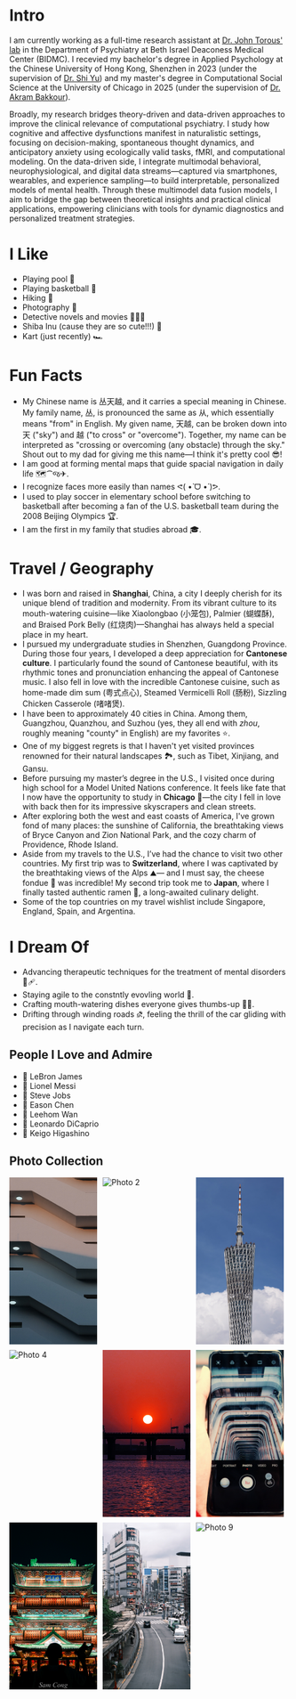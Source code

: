 # Intro

I am currently working as a full-time research assistant at <a href="https://www.digitalpsych.org/" target="_blank">Dr. John Torous' lab</a> in the Department of Psychiatry at Beth Israel Deaconess Medical Center (BIDMC). I recevied my bachelor's degree in Applied Psychology at the Chinese University of Hong Kong, Shenzhen in 2023 (under the supervision of <a href="https://hss.cuhk.edu.cn/en/teacher/470" target="_blank">Dr. Shi Yu</a>) and my master's degree in Computational Social Science at the University of Chicago in 2025 (under the supervision of <a href="https://psychology.uchicago.edu/directory/Akram-Bakkour" target="_blank"> Dr. Akram Bakkour</a>).  

Broadly, my research bridges theory-driven and data-driven approaches to improve the clinical relevance of computational psychiatry. I study how cognitive and affective dysfunctions manifest in naturalistic settings, focusing on decision-making, spontaneous thought dynamics, and anticipatory anxiety using ecologically valid tasks, fMRI, and computational modeling. On the data-driven side, I integrate multimodal behavioral, neurophysiological, and digital data streams—captured via smartphones, wearables, and experience sampling—to build interpretable, personalized models of mental health. Through these multimodel data fusion models, I aim to bridge the gap between theoretical insights and practical clinical applications, empowering clinicians with tools for dynamic diagnostics and personalized treatment strategies.

# I Like

- Playing pool 🎱
- Playing basketball 🏀
- Hiking 🥾
- Photography 📸
- Detective novels and movies 🕵🏻‍♂️
- Shiba Inu (cause they are so cute!!!) 🐶
- Kart (just recently) 🏎️

# Fun Facts

- My Chinese name is 丛天越, and it carries a special meaning in Chinese. My family name, 丛, is pronounced the same as 从, which essentially means "from" in English. My given name, 天越, can be broken down into 天 ("sky") and 越 ("to cross" or "overcome"). Together, my name can be interpreted as "crossing or overcoming (any obstacle) through the sky." Shout out to my dad for giving me this name—I think it's pretty cool 😎!
- I am good at forming mental maps that guide spacial navigation in daily life 🗺️⁀જ✈︎. 
- I recognize faces more easily than names ᕙ(  •̀ ᗜ •́  )ᕗ. 
- I used to play soccer in elementary school before switching to basketball after becoming a fan of the U.S. basketball team during the 2008 Beijing Olympics 🏆.
- I am the first in my family that studies abroad 🎓.

# Travel / Geography

- I was born and raised in **Shanghai**, China, a city I deeply cherish for its unique blend of tradition and modernity. From its vibrant culture to its mouth-watering cuisine—like Xiaolongbao (小笼包), Palmier (蝴蝶酥), and Braised Pork Belly (红烧肉)—Shanghai has always held a special place in my heart.
- I pursued my undergraduate studies in Shenzhen, Guangdong Province. During those four years, I developed a deep appreciation for **Cantonese culture**. I particularly found the sound of Cantonese beautiful, with its rhythmic tones and pronunciation enhancing the appeal of Cantonese music. I also fell in love with the incredible Cantonese cuisine, such as home-made dim sum (粤式点心), Steamed Vermicelli Roll (肠粉), Sizzling Chicken Casserole (啫啫煲). 
- I have been to approximately 40 cities in China. Among them, Guangzhou, Quanzhou, and Suzhou (yes, they all end with *zhou*, roughly meaning "county" in English) are my favorites ⭐.   
- One of my biggest regrets is that I haven't yet visited provinces renowned for their natural landscapes 🏞️, such as Tibet, Xinjiang, and Gansu.
- Before pursuing my master’s degree in the U.S., I visited once during high school for a Model United Nations conference. It feels like fate that I now have the opportunity to study in **Chicago** 🌇—the city I fell in love with back then for its impressive skyscrapers and clean streets.
- After exploring both the west and east coasts of America, I've grown fond of many places: the sunshine of California, the breathtaking views of Bryce Canyon and Zion National Park, and the cozy charm of Providence, Rhode Island.
- Aside from my travels to the U.S., I’ve had the chance to visit two other countries. My first trip was to **Switzerland**, where I was captivated by the breathtaking views of the Alps ⛰️— and I must say, the cheese fondue 🧀 was incredible! My second trip took me to **Japan**, where I finally tasted authentic ramen 🍜, a long-awaited culinary delight.
- Some of the top countries on my travel wishlist include Singapore, England, Spain, and Argentina. 

# I Dream Of

- Advancing therapeutic techniques for the treatment of mental disorders 🧠🩹.
- Staying agile to the constntly evovling world 🎯.
- Crafting mouth-watering dishes everyone gives thumbs-up 👨‍🍳.
- Drifting through winding roads ⛐, feeling the thrill of the car gliding with precision as I navigate each turn.

## People I Love and Admire

- 🧡 LeBron James
- 💛 Lionel Messi
- 💚 Steve Jobs
- 🩵 Eason Chen
- 💙 Leehom Wan
- 💜 Leonardo DiCaprio
- 🩷 Keigo Higashino

## Photo Collection
<div style="display: flex; flex-wrap: wrap; gap: 10px;">
  <img src="images/photography/img1.JPG" alt="Photo 1" style="width: calc(33.33% - 10px); height: 300px; object-fit: cover;">
  <img src="images/photography/img2.JPG" alt="Photo 2" style="width: calc(33.33% - 10px); height: 300px; object-fit: cover;">
  <img src="images/photography/img3.JPG" alt="Photo 3" style="width: calc(33.33% - 10px); height: 300px; object-fit: cover;">
  <img src="images/photography/img4.JPG" alt="Photo 4" style="width: calc(33.33% - 10px); height: 300px; object-fit: cover;">
  <img src="images/photography/img5.JPG" alt="Photo 5" style="width: calc(33.33% - 10px); height: 300px; object-fit: cover;">
  <img src="images/photography/img6.JPG" alt="Photo 6" style="width: calc(33.33% - 10px); height: 300px; object-fit: cover;">
  <img src="images/photography/img7.JPG" alt="Photo 7" style="width: calc(33.33% - 10px); height: 300px; object-fit: cover;">
  <img src="images/photography/img8.JPG" alt="Photo 8" style="width: calc(33.33% - 10px); height: 300px; object-fit: cover;">
  <img src="images/photography/img9.JPG" alt="Photo 9" style="width: calc(33.33% - 10px); height: 300px; object-fit: cover;">
</div>

